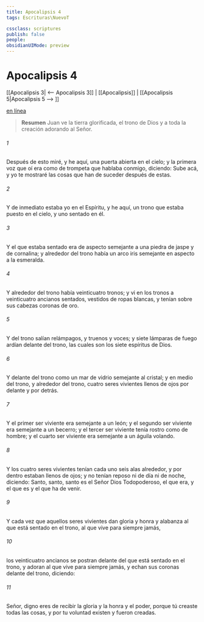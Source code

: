 ```yaml
---
title: Apocalipsis 4
tags: Escrituras\NuevoT

cssclass: scriptures
publish: false
people:
obsidianUIMode: preview
---
```


# Apocalipsis 4
[[Apocalipsis 3| <-- Apocalipsis 3]] | [[Apocalipsis]] | [[Apocalipsis 5|Apocalipsis 5 --> ]]

[en línea](https://churchofjesuschrist.org/study/scriptures/nt/rev/4?lang=spa)

> __Resumen__
Juan ve la tierra glorificada, el trono de Dios y a toda la creación adorando al Señor.

###### 1 
Después de esto miré, y he aquí, una puerta abierta en el cielo; y la primera voz que oí era como de trompeta que hablaba conmigo, diciendo: Sube acá, y yo te mostraré las cosas que han de suceder después de estas.

###### 2 
Y de inmediato estaba yo en el Espíritu, y he aquí, un trono que estaba puesto en el cielo, y uno sentado en él.

###### 3 
Y el que estaba sentado era de aspecto semejante a una piedra de jaspe y de cornalina; y alrededor del trono había un arco iris semejante en aspecto a la esmeralda.

###### 4 
Y alrededor del trono había veinticuatro tronos; y vi en los tronos a veinticuatro ancianos sentados, vestidos de ropas blancas, y tenían sobre sus cabezas coronas de oro.

###### 5 
Y del trono salían relámpagos, y truenos y voces; y siete lámparas de fuego ardían delante del trono, las cuales son los siete espíritus de Dios.

###### 6 
Y delante del trono  como un mar de vidrio semejante al cristal; y en medio del trono, y alrededor del trono, cuatro seres vivientes llenos de ojos por delante y por detrás.

###### 7 
Y el primer ser viviente era semejante a un león; y el segundo ser viviente era semejante a un becerro; y el tercer ser viviente tenía rostro como de hombre; y el cuarto ser viviente era semejante a un águila volando.

###### 8 
Y los cuatro seres vivientes tenían cada uno seis alas alrededor, y por dentro estaban llenos de ojos; y no tenían reposo ni de día ni de noche, diciendo: Santo, santo, santo es el Señor Dios Todopoderoso, el que era, y el que es y el que ha de venir.

###### 9 
Y cada vez que aquellos seres vivientes dan gloria y honra y alabanza al que está sentado en el trono, al que vive para siempre jamás,

###### 10 
los veinticuatro ancianos se postran delante del que está sentado en el trono, y adoran al que vive para siempre jamás, y echan sus coronas delante del trono, diciendo:

###### 11 
Señor, digno eres de recibir la gloria y la honra y el poder, porque tú creaste todas las cosas, y por tu voluntad existen y fueron creadas.

